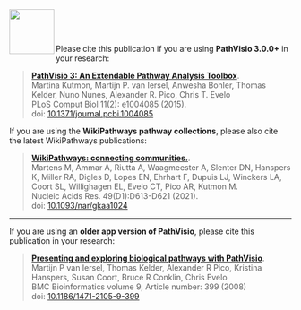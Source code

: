 <img src="../images/pathvisio-logo.png" width="80" align="left"/>

<br/><br/>

Please cite this publication if you are using **PathVisio 3.0.0+** in your research:

> **[PathVisio 3: An Extendable Pathway Analysis Toolbox](https://doi.org/10.1371/journal.pcbi.1004085)**.
<br/>Martina Kutmon, Martijn P. van Iersel, Anwesha Bohler, Thomas Kelder, Nuno Nunes, Alexander R. Pico, Chris T. Evelo 
<br/>PLoS Comput Biol 11(2): e1004085 (2015).
<br/>doi: [10.1371/journal.pcbi.1004085](https://doi.org/10.1371/journal.pcbi.1004085) 

If you are using the **WikiPathways pathway collections**, please also cite the latest WikiPathways publications:
> **[WikiPathways: connecting communities.](https://doi.org/10.1093/nar/gkaa1024)**.
<br/>Martens M, Ammar A, Riutta A, Waagmeester A, Slenter DN, Hanspers K, Miller RA, Digles D, Lopes EN, Ehrhart F, Dupuis LJ, Winckers LA, Coort SL, Willighagen EL, Evelo CT, Pico AR, Kutmon M.
<br/>Nucleic Acids Res. 49(D1):D613-D621 (2021).
<br/>doi: [10.1093/nar/gkaa1024](https://doi.org/10.1093/nar/gkaa1024) 

***

If you are using an **older app version of PathVisio**, please cite this publication in your research:

> **[Presenting and exploring biological pathways with PathVisio](https://doi.org/10.1186/1471-2105-9-399)**.
<br/>Martijn P van Iersel, Thomas Kelder, Alexander R Pico, Kristina Hanspers, Susan Coort, Bruce R Conklin, Chris Evelo 
<br/>BMC Bioinformatics volume 9, Article number: 399 (2008) 
<br/>doi: [10.1186/1471-2105-9-399](https://doi.org/10.1186/1471-2105-9-399) 
